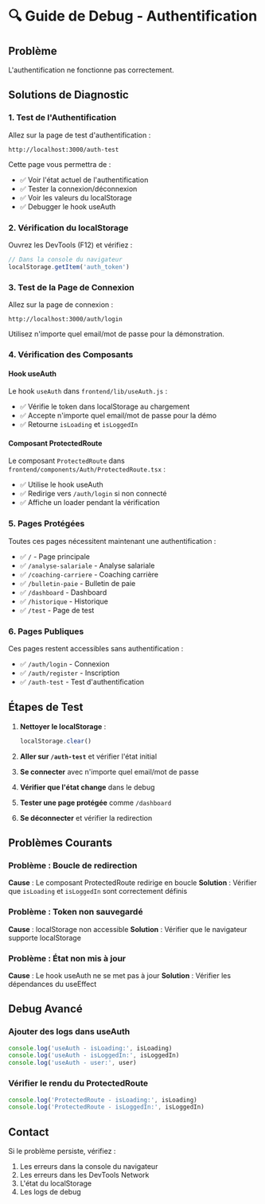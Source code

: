 # 🔍 Guide de Debug - Authentification

## Problème
L'authentification ne fonctionne pas correctement.

## Solutions de Diagnostic

### 1. Test de l'Authentification
Allez sur la page de test d'authentification :
```
http://localhost:3000/auth-test
```

Cette page vous permettra de :
- ✅ Voir l'état actuel de l'authentification
- ✅ Tester la connexion/déconnexion
- ✅ Voir les valeurs du localStorage
- ✅ Debugger le hook useAuth

### 2. Vérification du localStorage
Ouvrez les DevTools (F12) et vérifiez :
```javascript
// Dans la console du navigateur
localStorage.getItem('auth_token')
```

### 3. Test de la Page de Connexion
Allez sur la page de connexion :
```
http://localhost:3000/auth/login
```

Utilisez n'importe quel email/mot de passe pour la démonstration.

### 4. Vérification des Composants

#### Hook useAuth
Le hook `useAuth` dans `frontend/lib/useAuth.js` :
- ✅ Vérifie le token dans localStorage au chargement
- ✅ Accepte n'importe quel email/mot de passe pour la démo
- ✅ Retourne `isLoading` et `isLoggedIn`

#### Composant ProtectedRoute
Le composant `ProtectedRoute` dans `frontend/components/Auth/ProtectedRoute.tsx` :
- ✅ Utilise le hook useAuth
- ✅ Redirige vers `/auth/login` si non connecté
- ✅ Affiche un loader pendant la vérification

### 5. Pages Protégées
Toutes ces pages nécessitent maintenant une authentification :
- ✅ `/` - Page principale
- ✅ `/analyse-salariale` - Analyse salariale
- ✅ `/coaching-carriere` - Coaching carrière
- ✅ `/bulletin-paie` - Bulletin de paie
- ✅ `/dashboard` - Dashboard
- ✅ `/historique` - Historique
- ✅ `/test` - Page de test

### 6. Pages Publiques
Ces pages restent accessibles sans authentification :
- ✅ `/auth/login` - Connexion
- ✅ `/auth/register` - Inscription
- ✅ `/auth-test` - Test d'authentification

## Étapes de Test

1. **Nettoyer le localStorage** :
   ```javascript
   localStorage.clear()
   ```

2. **Aller sur `/auth-test`** et vérifier l'état initial

3. **Se connecter** avec n'importe quel email/mot de passe

4. **Vérifier que l'état change** dans le debug

5. **Tester une page protégée** comme `/dashboard`

6. **Se déconnecter** et vérifier la redirection

## Problèmes Courants

### Problème : Boucle de redirection
**Cause** : Le composant ProtectedRoute redirige en boucle
**Solution** : Vérifier que `isLoading` et `isLoggedIn` sont correctement définis

### Problème : Token non sauvegardé
**Cause** : localStorage non accessible
**Solution** : Vérifier que le navigateur supporte localStorage

### Problème : État non mis à jour
**Cause** : Le hook useAuth ne se met pas à jour
**Solution** : Vérifier les dépendances du useEffect

## Debug Avancé

### Ajouter des logs dans useAuth
```javascript
console.log('useAuth - isLoading:', isLoading)
console.log('useAuth - isLoggedIn:', isLoggedIn)
console.log('useAuth - user:', user)
```

### Vérifier le rendu du ProtectedRoute
```javascript
console.log('ProtectedRoute - isLoading:', isLoading)
console.log('ProtectedRoute - isLoggedIn:', isLoggedIn)
```

## Contact
Si le problème persiste, vérifiez :
1. Les erreurs dans la console du navigateur
2. Les erreurs dans les DevTools Network
3. L'état du localStorage
4. Les logs de debug
